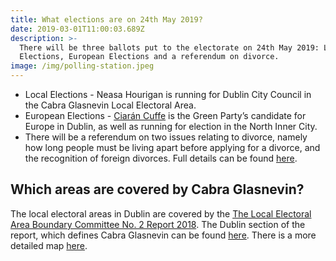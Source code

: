 ```yaml
---
title: What elections are on 24th May 2019?
date: 2019-03-01T11:00:03.689Z
description: >-
  There will be three ballots put to the electorate on 24th May 2019: Local
  Elections, European Elections and a referendum on divorce.
image: /img/polling-station.jpeg
---
```

* Local Elections - Neasa Hourigan is running for Dublin City Council in the Cabra Glasnevin Local Electoral Area.
* European Elections - [Ciarán Cuffe](http://www.ciarancuffe.com/europeanelections2019/) is the Green Party’s candidate for Europe in Dublin, as well as running for election in the North Inner City.
* There will be a referendum on two issues relating to divorce, namely how long people must be living apart before applying for a divorce, and the recognition of foreign divorces. Full details can be found [here](https://www.refcom.ie/current-referendums/regulation-of-divorce/overview/).

## Which areas are covered by Cabra Glasnevin?

The local electoral areas in Dublin are covered by the [The Local Electoral Area Boundary Committee No. 2 Report 2018](http://www.boundarycommittee.ie/reports/LEA%20BC%20No.%202%20Report%20-%20FINAL%20WEBSITE%20MASTER%20COPY.pdf).  The Dublin section of the report, which defines Cabra Glasnevin can be found [here](/docs/Cabra-Glasnevin.pdf).  There is a more detailed map [here](https://www.openstreetmap.org/relation/9344924).
